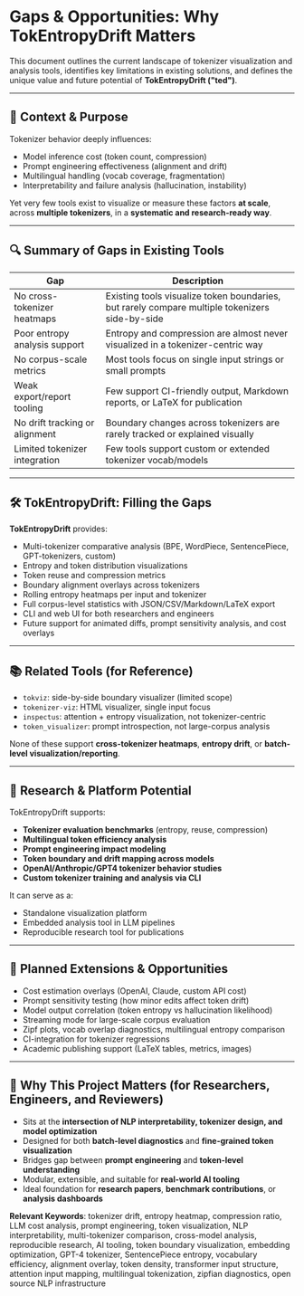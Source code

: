 # Gaps & Opportunities: Why TokEntropyDrift Matters

This document outlines the current landscape of tokenizer visualization and analysis tools, identifies key limitations in existing solutions, and defines the unique value and future potential of **TokEntropyDrift ("ted")**.

---

## 🧠 Context & Purpose

Tokenizer behavior deeply influences:

* Model inference cost (token count, compression)
* Prompt engineering effectiveness (alignment and drift)
* Multilingual handling (vocab coverage, fragmentation)
* Interpretability and failure analysis (hallucination, instability)

Yet very few tools exist to visualize or measure these factors **at scale**, across **multiple tokenizers**, in a **systematic and research-ready way**.

---

## 🔍 Summary of Gaps in Existing Tools

| Gap                            | Description                                                                                    |
| ------------------------------ | ---------------------------------------------------------------------------------------------- |
| No cross-tokenizer heatmaps    | Existing tools visualize token boundaries, but rarely compare multiple tokenizers side-by-side |
| Poor entropy analysis support  | Entropy and compression are almost never visualized in a tokenizer-centric way                 |
| No corpus-scale metrics        | Most tools focus on single input strings or small prompts                                      |
| Weak export/report tooling     | Few support CI-friendly output, Markdown reports, or LaTeX for publication                     |
| No drift tracking or alignment | Boundary changes across tokenizers are rarely tracked or explained visually                    |
| Limited tokenizer integration  | Few tools support custom or extended tokenizer vocab/models                                    |

---

## 🛠️ TokEntropyDrift: Filling the Gaps

**TokEntropyDrift** provides:

* Multi-tokenizer comparative analysis (BPE, WordPiece, SentencePiece, GPT-tokenizers, custom)
* Entropy and token distribution visualizations
* Token reuse and compression metrics
* Boundary alignment overlays across tokenizers
* Rolling entropy heatmaps per input and tokenizer
* Full corpus-level statistics with JSON/CSV/Markdown/LaTeX export
* CLI and web UI for both researchers and engineers
* Future support for animated diffs, prompt sensitivity analysis, and cost overlays

---

## 📚 Related Tools (for Reference)

* `tokviz`: side-by-side boundary visualizer (limited scope)
* `tokenizer-viz`: HTML visualizer, single input focus
* `inspectus`: attention + entropy visualization, not tokenizer-centric
* `token_visualizer`: prompt introspection, not large-corpus analysis

None of these support **cross-tokenizer heatmaps**, **entropy drift**, or **batch-level visualization/reporting**.

---

## 🚀 Research & Platform Potential

TokEntropyDrift supports:

* **Tokenizer evaluation benchmarks** (entropy, reuse, compression)
* **Multilingual token efficiency analysis**
* **Prompt engineering impact modeling**
* **Token boundary and drift mapping across models**
* **OpenAI/Anthropic/GPT4 tokenizer behavior studies**
* **Custom tokenizer training and analysis via CLI**

It can serve as a:

* Standalone visualization platform
* Embedded analysis tool in LLM pipelines
* Reproducible research tool for publications

---

## 🧭 Planned Extensions & Opportunities

* Cost estimation overlays (OpenAI, Claude, custom API cost)
* Prompt sensitivity testing (how minor edits affect token drift)
* Model output correlation (token entropy vs hallucination likelihood)
* Streaming mode for large-scale corpus evaluation
* Zipf plots, vocab overlap diagnostics, multilingual entropy comparison
* CI-integration for tokenizer regressions
* Academic publishing support (LaTeX tables, metrics, images)

---

## 🔑 Why This Project Matters (for Researchers, Engineers, and Reviewers)

* Sits at the **intersection of NLP interpretability, tokenizer design, and model optimization**
* Designed for both **batch-level diagnostics** and **fine-grained token visualization**
* Bridges gap between **prompt engineering** and **token-level understanding**
* Modular, extensible, and suitable for **real-world AI tooling**
* Ideal foundation for **research papers**, **benchmark contributions**, or **analysis dashboards**

**Relevant Keywords**: tokenizer drift, entropy heatmap, compression ratio, LLM cost analysis, prompt engineering, token visualization, NLP interpretability, multi-tokenizer comparison, cross-model analysis, reproducible research, AI tooling, token boundary visualization, embedding optimization, GPT-4 tokenizer, SentencePiece entropy, vocabulary efficiency, alignment overlay, token density, transformer input structure, attention input mapping, multilingual tokenization, zipfian diagnostics, open source NLP infrastructure
